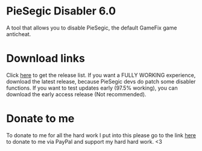 # PieSegic Disabler 6.0
A tool that allows you to disable PieSegic, the default GameFix game anticheat.


# Download links
Click [here](https://github.com/Jayyyson/PieSegicDisabler6.0/releases) to get the release list. If you want a FULLY WORKING experience, download the latest release, because PieSegic devs do patch some disabler functions. If you want to test updates early (97.5% working), you can download the early access release (Not recommended).

# Donate to me
To donate to me for all the hard work I put into this please go to the link [here](paypal.me/jayson) to donate to me via PayPal and support my hard hard work. <3
